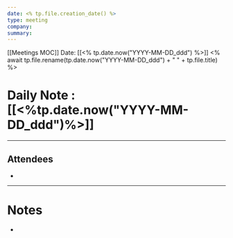 ```yaml
---
date: <% tp.file.creation_date() %>
type: meeting
company: 
summary:
---
```

[[Meetings MOC]]
Date: [[<% tp.date.now("YYYY-MM-DD_ddd") %>]]
<% await tp.file.rename(tp.date.now("YYYY-MM-DD_ddd") + " " + tp.file.title) %>
# Daily Note : [[<%tp.date.now("YYYY-MM-DD_ddd")%>]]

---
## Attendees
- 

---
# Notes
- 